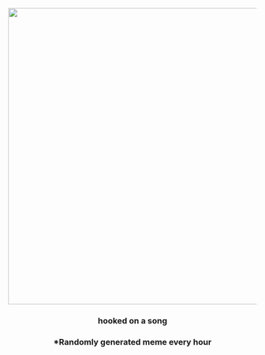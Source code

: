 <p align="center">
        <img src="https://i.redd.it/eoywprzbnc691.png" width="600" height="600">
        </p>
        <h3 align="center">hooked on a song</h3>
        <h3 align="center">*Randomly generated meme every hour</h3>
    